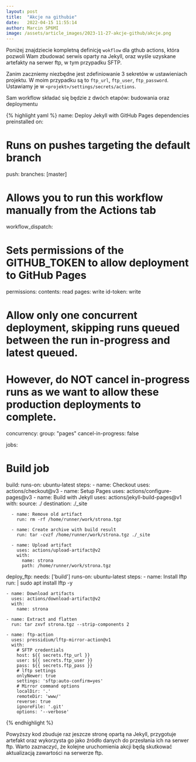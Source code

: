 ```yaml
---
layout: post
title:  "Akcje na githubie"
date:   2022-04-15 11:55:14
author: Marcin SP6MI
image: /assets/article_images/2023-11-27-akcje-github/akcje.png
---
```


Poniżej znajdziecie kompletną definicję `wokflow` dla gthub actions, która pozwoli Wam zbudować serwis oparty na Jekyll, 
oraz wyśle uzyskane artefakty na serwer ftp, w tym przypadku SFTP.

Zanim zaczniemy niezbędne jest zdefiniowanie 3 sekretów w ustawieniach projektu. W moim przypadku są to `ftp_url`, `ftp_user`, `ftp_password`.
Ustawiamy je w `<projekt>/settings/secrets/actions`.

Sam workflow składać się będzie z dwóch etapów: budowania oraz deploymentu

{% highlight yaml %}
name: Deploy Jekyll with GitHub Pages dependencies preinstalled
on:
  # Runs on pushes targeting the default branch
  push:
    branches: [master]

  # Allows you to run this workflow manually from the Actions tab
  workflow_dispatch:

# Sets permissions of the GITHUB_TOKEN to allow deployment to GitHub Pages
permissions:
  contents: read
  pages: write
  id-token: write

# Allow only one concurrent deployment, skipping runs queued between the run in-progress and latest queued.
# However, do NOT cancel in-progress runs as we want to allow these production deployments to complete.
concurrency:
  group: "pages"
  cancel-in-progress: false

jobs:
  # Build job
  build:
    runs-on: ubuntu-latest
    steps:
      - name: Checkout
        uses: actions/checkout@v3
      - name: Setup Pages
        uses: actions/configure-pages@v3
      - name: Build with Jekyll
        uses: actions/jekyll-build-pages@v1
        with:
          source: ./
          destination: ./_site
          
      - name: Remove old artifact
        run: rm -rf /home/runner/work/strona.tgz
        
      - name: Create archive with build result
        run: tar -cvzf /home/runner/work/strona.tgz ./_site
  
      - name: Upload artifact
        uses: actions/upload-artifact@v2
        with:
          name: strona
          path: /home/runner/work/strona.tgz

  deploy_ftp:
    needs: ['build']
    runs-on: ubuntu-latest
    steps:
    - name: Install lftp
      run: |
        sudo apt install lftp -y
    
    - name: Download artifacts
      uses: actions/download-artifact@v2
      with:
        name: strona

    - name: Extract and flatten
      run: tar zxvf strona.tgz --strip-components 2

    - name: ftp-action
      uses: pressidium/lftp-mirror-action@v1
      with:
        # SFTP credentials
        host: ${{ secrets.ftp_url }}
        user: ${{ secrets.ftp_user }}
        pass: ${{ secrets.ftp_pass }}
        # lftp settings
        onlyNewer: true
        settings: 'sftp:auto-confirm=yes'
        # Mirror command options
        localDir: '.'
        remoteDir: 'www/'
        reverse: true
        ignoreFile: '.git'
        options: '--verbose'

{% endhighlight %}

Powyższy kod zbuduje raz jeszcze stronę opartą na Jekyll, przygotuje artefakt oraz wykorzysta go jako źródło danych do przesłania ich na serwer ftp.
Warto zaznaczyć, że kolejne uruchomienia akcji będą skutkować aktualizacją zawartości na serwerze ftp.